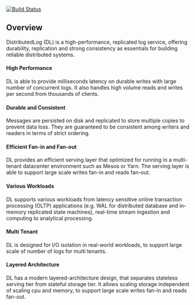 [![Build Status](https://travis-ci.org/twitter/distributedlog.svg?branch=master)](https://travis-ci.org/twitter/distributedlog)

## Overview

DistributedLog (DL) is a high-performance, replicated log service, offering durability, replication and strong consistency
as essentials for building reliable distributed systems.

#### High Performance

DL is able to provide milliseconds latency on durable writes with large number of concurrent logs.
It also handles high volume reads and writes per second from thousands of clients.

#### Durable and Consistent

Messages are persisted on disk and replicated to store multiple copies to prevent data loss.
They are guaranteed to be consistent among writers and readers in terms of strict ordering.

#### Efficient Fan-in and Fan-out

DL provides an efficient serving layer that optimized for running in a multi-tenant datacenter
environment such as Mesos or Yarn. The serving layer is able to support large scale writes fan-in
and reads fan-out.

#### Various Workloads

DL supports various workloads from latency sensitive online transaction processing (OLTP) applications
(e.g. WAL for distributed database and in-memory replicated state machines), real-time stream ingestion
and computing to analytical processing.

#### Multi Tenant

DL is designed for I/O isolation in real-world workloads, to support large scale of number of logs for multi
tenants.

#### Layered Architecture

DL has a modern layered-architecture design, that separates stateless serving tier from stateful storage tier.
It allows scaling storage independent of scaling cpu and memory, to support large scale writes fan-in and
reads fan-out.
